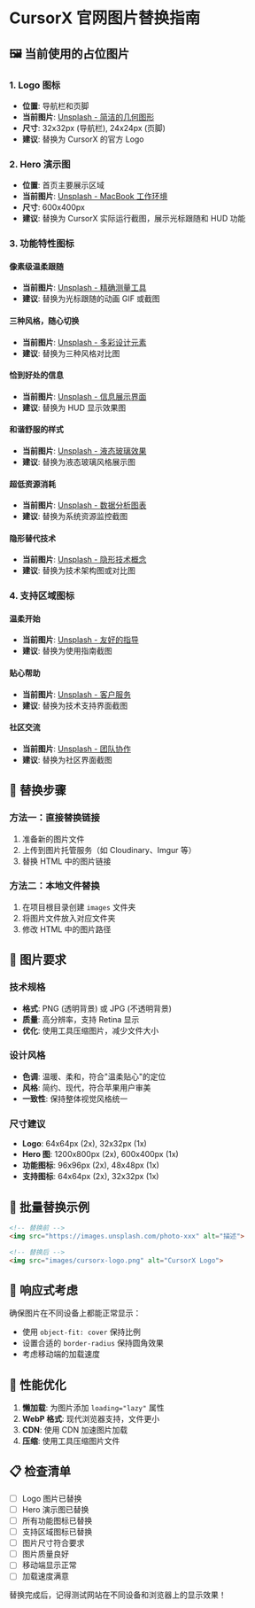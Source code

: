 # CursorX 官网图片替换指南

## 🖼️ 当前使用的占位图片

### **1. Logo 图标**
- **位置**: 导航栏和页脚
- **当前图片**: [Unsplash - 简洁的几何图形](https://images.unsplash.com/photo-1611224923853-80b023f02d71?w=32&h=32&fit=crop&crop=center)
- **尺寸**: 32x32px (导航栏), 24x24px (页脚)
- **建议**: 替换为 CursorX 的官方 Logo

### **2. Hero 演示图**
- **位置**: 首页主要展示区域
- **当前图片**: [Unsplash - MacBook 工作环境](https://images.unsplash.com/photo-1516321318423-f06f85e504b3?w=600&h=400&fit=crop&crop=center)
- **尺寸**: 600x400px
- **建议**: 替换为 CursorX 实际运行截图，展示光标跟随和 HUD 功能

### **3. 功能特性图标**

#### **像素级温柔跟随**
- **当前图片**: [Unsplash - 精确测量工具](https://images.unsplash.com/photo-1551650975-87deedd944c3?w=48&h=48&fit=crop&crop=center)
- **建议**: 替换为光标跟随的动画 GIF 或截图

#### **三种风格，随心切换**
- **当前图片**: [Unsplash - 多彩设计元素](https://images.unsplash.com/photo-1542744173-8e7e53415bb0?w=48&h=48&fit=crop&crop=center)
- **建议**: 替换为三种风格对比图

#### **恰到好处的信息**
- **当前图片**: [Unsplash - 信息展示界面](https://images.unsplash.com/photo-1551434678-e076c223a692?w=48&h=48&fit=crop&crop=center)
- **建议**: 替换为 HUD 显示效果图

#### **和谐舒服的样式**
- **当前图片**: [Unsplash - 液态玻璃效果](https://images.unsplash.com/photo-1557683316-973673baf926?w=48&h=48&fit=crop&crop=center)
- **建议**: 替换为液态玻璃风格展示图

#### **超低资源消耗**
- **当前图片**: [Unsplash - 数据分析图表](https://images.unsplash.com/photo-1460925895917-afdab827c52f?w=48&h=48&fit=crop&crop=center)
- **建议**: 替换为系统资源监控截图

#### **隐形替代技术**
- **当前图片**: [Unsplash - 隐形技术概念](https://images.unsplash.com/photo-1551288049-bebda4e38f71?w=48&h=48&fit=crop&crop=center)
- **建议**: 替换为技术架构图或对比图

### **4. 支持区域图标**

#### **温柔开始**
- **当前图片**: [Unsplash - 友好的指导](https://images.unsplash.com/photo-1552664730-d307ca884978?w=32&h=32&fit=crop&crop=center)
- **建议**: 替换为使用指南截图

#### **贴心帮助**
- **当前图片**: [Unsplash - 客户服务](https://images.unsplash.com/photo-1573496359142-b8d87734a5a2?w=32&h=32&fit=crop&crop=center)
- **建议**: 替换为技术支持界面截图

#### **社区交流**
- **当前图片**: [Unsplash - 团队协作](https://images.unsplash.com/photo-1522071820081-009f0129c71c?w=32&h=32&fit=crop&crop=center)
- **建议**: 替换为社区界面截图

## 📝 替换步骤

### **方法一：直接替换链接**
1. 准备新的图片文件
2. 上传到图片托管服务（如 Cloudinary、Imgur 等）
3. 替换 HTML 中的图片链接

### **方法二：本地文件替换**
1. 在项目根目录创建 `images` 文件夹
2. 将图片文件放入对应文件夹
3. 修改 HTML 中的图片路径

## 🎨 图片要求

### **技术规格**
- **格式**: PNG (透明背景) 或 JPG (不透明背景)
- **质量**: 高分辨率，支持 Retina 显示
- **优化**: 使用工具压缩图片，减少文件大小

### **设计风格**
- **色调**: 温暖、柔和，符合"温柔贴心"的定位
- **风格**: 简约、现代，符合苹果用户审美
- **一致性**: 保持整体视觉风格统一

### **尺寸建议**
- **Logo**: 64x64px (2x), 32x32px (1x)
- **Hero 图**: 1200x800px (2x), 600x400px (1x)
- **功能图标**: 96x96px (2x), 48x48px (1x)
- **支持图标**: 64x64px (2x), 32x32px (1x)

## 🔄 批量替换示例

```html
<!-- 替换前 -->
<img src="https://images.unsplash.com/photo-xxx" alt="描述">

<!-- 替换后 -->
<img src="images/cursorx-logo.png" alt="CursorX Logo">
```

## 📱 响应式考虑

确保图片在不同设备上都能正常显示：
- 使用 `object-fit: cover` 保持比例
- 设置合适的 `border-radius` 保持圆角效果
- 考虑移动端的加载速度

## 🚀 性能优化

1. **懒加载**: 为图片添加 `loading="lazy"` 属性
2. **WebP 格式**: 现代浏览器支持，文件更小
3. **CDN**: 使用 CDN 加速图片加载
4. **压缩**: 使用工具压缩图片文件

## 📋 检查清单

- [ ] Logo 图片已替换
- [ ] Hero 演示图已替换
- [ ] 所有功能图标已替换
- [ ] 支持区域图标已替换
- [ ] 图片尺寸符合要求
- [ ] 图片质量良好
- [ ] 移动端显示正常
- [ ] 加载速度满意

替换完成后，记得测试网站在不同设备和浏览器上的显示效果！

